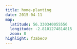 ```yaml
---
title: home-planting
date: 2015-04-11
map:
  latitude: 56.330340055556
  longitude: -2.8101274814815
  zoom: 8
highlight: f3abec0
---
```

